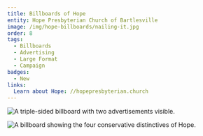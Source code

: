 ```yaml
---
title: Billboards of Hope
entity: Hope Presbyterian Church of Bartlesville
image: /img/hope-billboards/nailing-it.jpg
order: 8
tags:
  - Billboards
  - Advertising
  - Large Format
  - Campaign
badges:
  - New
links:
  Learn about Hope: //hopepresbyterian.church
---
```


![A triple-sided billboard with two advertisements visible.](/img/hope-billboards/conservative-points.jpg)

![A billboard showing the four conservative distinctives of Hope.](/img/hope-billboards/lessons-and-carols.jpg)
